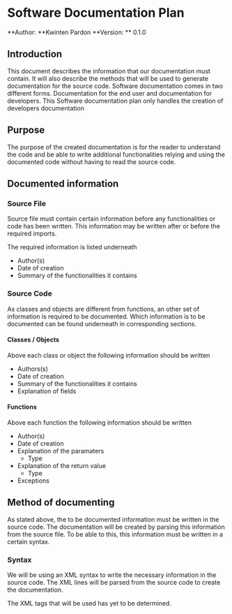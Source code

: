 # Software Documentation Plan

**Author: **Kwinten Pardon
**Version: ** 0.1.0


## Introduction

This document describes the information that our documentation must contain. It will also describe the methods that will be used to generate documentation for the source code. Software documentation comes in two different forms. Documentation for the end user and documentation for developers. This Software documentation plan only handles the creation of developers documentation

## Purpose

The purpose of the created documentation is for the reader to understand the code and be able to write additional functionalities relying and using the documented code without having to read the source code.

## Documented information

### Source File

Source file must contain certain information before any functionalities or code has been written. This information may be written after or before the required imports.

The required information is listed underneath

+ Author(s)
+ Date of creation
+ Summary of the functionalities it contains

### Source Code

As classes and objects are different from functions, an other set of information is required to be documented. Which information is to be documented can be found underneath in corresponding sections.

#### Classes / Objects

Above each class or object the following information should be written

+ Authors(s)
+ Date of creation
+ Summary of the functionalities it contains
+ Explanation of fields

#### Functions

Above each function the following information should be written

+ Author(s)
+ Date of creation
+ Explanation of the paramaters
  + Type
+ Explanation of the return value
  + Type
+ Exceptions

## Method of documenting

As stated above, the to be documented information must be written in the source code. The documentation will be created by parsing this information from the source file. To be able to this, this information must be written in a certain syntax.

### Syntax

We will be using an XML syntax to write the necessary information in the source code. The XML lines will be parsed from the source code to create the documentation.

The XML tags that will be used has yet to be determined.
